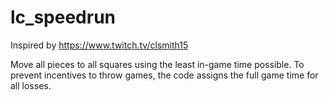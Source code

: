 # lc_speedrun

Inspired by https://www.twitch.tv/clsmith15

Move all pieces to all squares using the least in-game time possible.
To prevent incentives to throw games, the code assigns the full game time for all losses.
